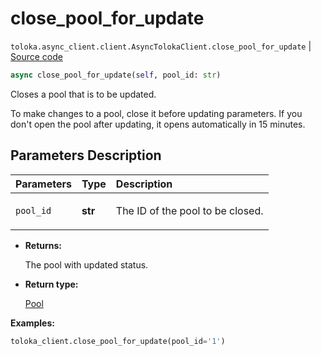 # close_pool_for_update
`toloka.async_client.client.AsyncTolokaClient.close_pool_for_update` | [Source code](https://github.com/Toloka/toloka-kit/blob/v1.2.0.post1/src/async_client/client.py#L0)

```python
async close_pool_for_update(self, pool_id: str)
```

Closes a pool that is to be updated.


To make changes to a pool, close it before updating parameters.
If you don't open the pool after updating, it opens automatically in 15 minutes.

## Parameters Description

| Parameters | Type | Description |
| :----------| :----| :-----------|
`pool_id`|**str**|<p>The ID of the pool to be closed.</p>

* **Returns:**

  The pool with updated status.

* **Return type:**

  [Pool](toloka.client.pool.Pool.md)

**Examples:**


```python
toloka_client.close_pool_for_update(pool_id='1')
```
